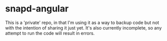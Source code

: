 # snapd-angular

This is a 'private' repo, in that I'm using it as a way to backup code but not with the intention of sharing it just yet. It's also currently incomplete, so any attempt to run the code will result in errors.
